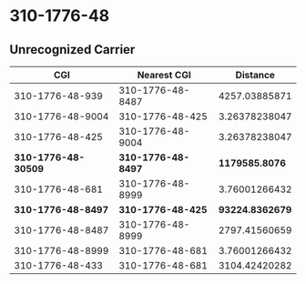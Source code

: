 # 310-1776-48
## Unrecognized Carrier


| CGI | Nearest CGI | Distance |
|-----|-------------|----------|
| 310-1776-48-939 | 310-1776-48-8487 | 4257.03885871 |
| 310-1776-48-9004 | 310-1776-48-425 | 3.26378238047 |
| 310-1776-48-425 | 310-1776-48-9004 | 3.26378238047 |
| **310-1776-48-30509** | **310-1776-48-8497** | **1179585.8076** |
| 310-1776-48-681 | 310-1776-48-8999 | 3.76001266432 |
| **310-1776-48-8497** | **310-1776-48-425** | **93224.8362679** |
| 310-1776-48-8487 | 310-1776-48-8999 | 2797.41560659 |
| 310-1776-48-8999 | 310-1776-48-681 | 3.76001266432 |
| 310-1776-48-433 | 310-1776-48-681 | 3104.42420282 |
